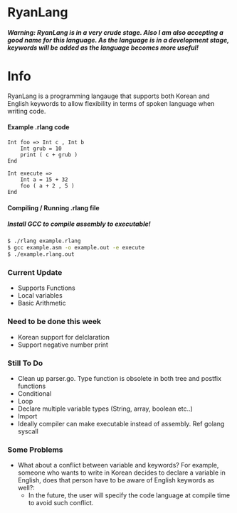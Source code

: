 # RyanLang

##### Warning: RyanLang is in a very crude stage. Also I am also accepting a good name for this language. As the language is in a development stage, keywords will be added as the language becomes more useful!

# Info

RyanLang is a programming langauge that supports both Korean and English keywords to allow flexibility in terms of spoken language when writing code. 

#### Example .rlang code
```
Int foo => Int c , Int b
    Int grub = 10
    print ( c + grub )
End

Int execute =>
    Int a = 15 + 32
    foo ( a + 2 , 5 )
End
```


#### Compiling / Running .rlang file
##### Install GCC to compile assembly to executable!
```sh
$ ./rlang example.rlang
$ gcc example.asm -o example.out -e execute
$ ./example.rlang.out
```

### Current Update
- Supports Functions
- Local variables
- Basic Arithmetic

### Need to be done this week
- Korean support for delclaration
- Support negative number print


### Still To Do
- Clean up parser.go. Type function is obsolete in both tree and postfix functions
- Conditional
- Loop
- Declare multiple variable types (String, array, boolean etc..)
- Import
- Ideally compiler can make executable instead of assembly. Ref golang syscall

### Some Problems
- What about a conflict between variable and keywords? For example, someone who wants to write in Korean decides to declare a variable in English, does that person have to be aware of English keywords as well?:
    - In the future, the user will specify the code language at compile time
    to avoid such conflict.